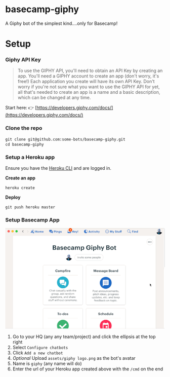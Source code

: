 # basecamp-giphy
A Giphy bot of the simplest kind....only for Basecamp!

# Setup

### Giphy API Key

>To use the GIPHY API, you'll need to obtain an API Key by creating an app. You'll need a GIPHY account to create an app (don't worry, it's free!) Each application you create will have its own API Key. Don't worry if you're not sure what you want to use the GIPHY API for yet, all that's needed to create an app is a name and a basic description, which can be changed at any time.

Start here: 👉 [https://developers.giphy.com/docs/](https://developers.giphy.com/docs/)

### Clone the repo

```
git clone git@github.com:some-bots/basecamp-giphy.git
cd basecamp-giphy
```

### Setup a Heroku app

Ensure you have the [Heroku CLI](https://devcenter.heroku.com/categories/command-line) and are logged in.

**Create an app**

```
heroku create
```

**Deploy**

```
git push heroku master
```

### Setup Basecamp App

![add-chat-bot](https://github.com/some-bots/basecamp-giphy/raw/master/assets/add-chat-bot.gif)

1. Go to your HQ (any any team/project) and click the ellipsis at the top right
1. Select `Configure chatbots`
1. Click `Add a new chatbot`
1. _Optional_ Upload `assets/giphy logo.png` as the bot's avatar
1. Name is `giphy` (any name will do)
1. Enter the url of your Heroku app created above with the `/cmd` on the end




